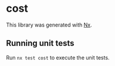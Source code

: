 # cost

This library was generated with [Nx](https://nx.dev).

## Running unit tests

Run `nx test cost` to execute the unit tests.
